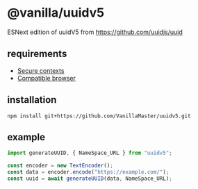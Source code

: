 # @vanilla/uuidv5
ESNext edition of uuidV5 from https://github.com/uuidjs/uuid

## requirements
- [Secure contexts](https://developer.mozilla.org/en-US/docs/Web/Security/Secure_Contexts)
- [Compatible browser](https://developer.mozilla.org/en-US/docs/Web/API/SubtleCrypto/digest#browser_compatibility)

## installation
```
npm install git+https://github.com/VanillaMaster/uuidv5.git
```

## example
```js
import generateUUID, { NameSpace_URL } from "uuidv5";

const encoder = new TextEncoder();
const data = encoder.encode("https://example.com/");
const uuid = await generateUUID(data, NameSpace_URL);
```